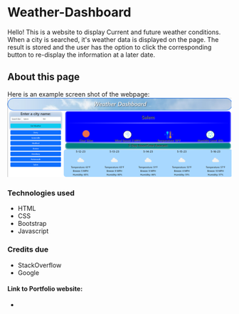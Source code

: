 # Weather-Dashboard

Hello! This is a website to display Current and future weather conditions. When a city is searched, it's weather data is displayed on the page. The result is stored and the user has the option to click the corresponding button to re-display the information at a later date.

## About this page
Here is an example screen shot of the webpage:
![Alt text](Assets/2023-05-11%20(1).png)


### Technologies used
- HTML
- CSS
- Bootstrap
- Javascript

### Credits due
- StackOverflow
- Google

#### Link to Portfolio website:
- 